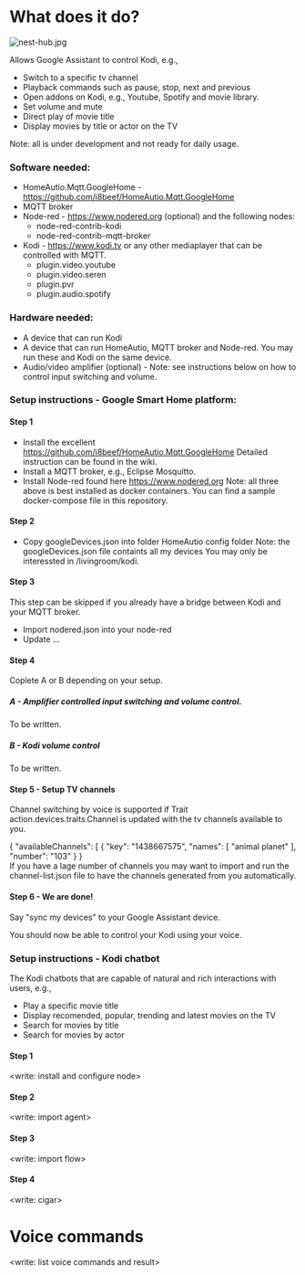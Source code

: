# What does it do?

![nest-hub.jpg](https://raw.githubusercontent.com/sognen/homeautio-config/master/kodi/images/nest-hub.jpg)

Allows Google Assistant to control Kodi, e.g.,

* Switch to a specific tv channel
* Playback commands such as pause, stop, next and previous
* Open addons on Kodi, e.g., Youtube, Spotify and movie library.
* Set volume and mute
* Direct play of movie title
* Display movies by title or actor on the TV

Note: all is under development and not ready for daily usage.

### Software needed:
* HomeAutio.Mqtt.GoogleHome - https://github.com/i8beef/HomeAutio.Mqtt.GoogleHome
* MQTT broker
* Node-red - https://www.nodered.org (optional) and the following nodes:
  - node-red-contrib-kodi 
  - node-red-contrib-mqtt-broker
* Kodi - https://www.kodi.tv or any other mediaplayer that can be controlled with MQTT.
  - plugin.video.youtube
  - plugin.video.seren
  - plugin.pvr
  - plugin.audio.spotify


### Hardware needed:
* A device that can run Kodi
* A device that can run HomeAutio, MQTT broker and Node-red. You may run these and Kodi on the same device.
* Audio/video amplifier (optional) - Note: see instructions below on how to control input switching and volume.

### Setup instructions -  Google Smart Home platform:

#### Step 1
* Install the excellent https://github.com/i8beef/HomeAutio.Mqtt.GoogleHome Detailed instruction can be found in the wiki.
* Install a MQTT broker, e.g., Eclipse Mosquitto.
* Install Node-red found here https://www.nodered.org 
Note: all three above is best installed as docker containers. You can find a sample docker-compose file in this repository.

#### Step 2
* Copy googleDevices.json into folder HomeAutio config folder
Note: the googleDevices.json file containts all my devices You may only be interessted in /livingroom/kodi. 

#### Step 3
This step can be skipped if you already have a bridge between Kodi and your MQTT broker.
* Import nodered.json into your node-red
* Update ...


#### Step 4
Coplete A or B depending on your setup.

##### A - Amplifier controlled input switching and volume control.
To be written.

##### B - Kodi volume control
To be written.

#### Step 5 - Setup TV channels
Channel switching by voice is supported if Trait action.devices.traits.Channel is updated with the tv channels available to you.

{
  "availableChannels": [
    {
      "key": "1438667575",
      "names": [
        "animal planet"
      ],
      "number": "103"
	}
}	  
If you have a lage number of  channels you may want to import and run the channel-list.json file to have the channels generated from you automatically.


#### Step 6 - We are done!
Say "sync my devices" to your Google Assistant device. 

You should now be able to control your Kodi using your voice. 


### Setup instructions -  Kodi chatbot
The Kodi chatbots that are capable of natural and rich interactions with users, e.g.,
* Play a specific movie title
* Display recomended, popular, trending and latest movies on the TV
* Search for movies by title
* Search for movies by actor

#### Step 1
<write: install and configure node>

#### Step 2
<write: import agent>

#### Step 3
<write: import flow>

#### Step 4
<write: cigar>


# Voice commands
<write: list voice commands and result>



